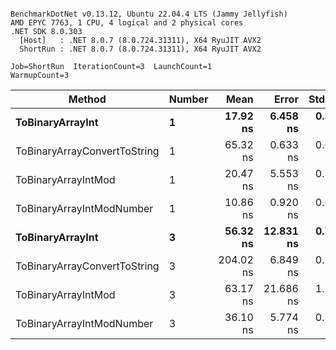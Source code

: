 ```

BenchmarkDotNet v0.13.12, Ubuntu 22.04.4 LTS (Jammy Jellyfish)
AMD EPYC 7763, 1 CPU, 4 logical and 2 physical cores
.NET SDK 8.0.303
  [Host]   : .NET 8.0.7 (8.0.724.31311), X64 RyuJIT AVX2
  ShortRun : .NET 8.0.7 (8.0.724.31311), X64 RyuJIT AVX2

Job=ShortRun  IterationCount=3  LaunchCount=1  
WarmupCount=3  

```
| Method                       | Number | Mean      | Error     | StdDev   | Min       | Max       | Gen0   | Allocated |
|----------------------------- |------- |----------:|----------:|---------:|----------:|----------:|-------:|----------:|
| **ToBinaryArrayInt**             | **1**      |  **17.92 ns** |  **6.458 ns** | **0.354 ns** |  **17.54 ns** |  **18.24 ns** | **0.0004** |      **32 B** |
| ToBinaryArrayConvertToString | 1      |  65.32 ns |  0.633 ns | 0.035 ns |  65.30 ns |  65.36 ns | 0.0011 |      96 B |
| ToBinaryArrayIntMod          | 1      |  20.47 ns |  5.553 ns | 0.304 ns |  20.27 ns |  20.82 ns | 0.0004 |      32 B |
| ToBinaryArrayIntModNumber    | 1      |  10.86 ns |  0.920 ns | 0.050 ns |  10.82 ns |  10.91 ns | 0.0004 |      32 B |
| **ToBinaryArrayInt**             | **3**      |  **56.32 ns** | **12.831 ns** | **0.703 ns** |  **55.82 ns** |  **57.13 ns** | **0.0011** |      **96 B** |
| ToBinaryArrayConvertToString | 3      | 204.02 ns |  6.849 ns | 0.375 ns | 203.73 ns | 204.44 ns | 0.0033 |     296 B |
| ToBinaryArrayIntMod          | 3      |  63.17 ns | 21.686 ns | 1.189 ns |  62.21 ns |  64.50 ns | 0.0011 |      96 B |
| ToBinaryArrayIntModNumber    | 3      |  36.10 ns |  5.774 ns | 0.317 ns |  35.77 ns |  36.40 ns | 0.0011 |      96 B |
